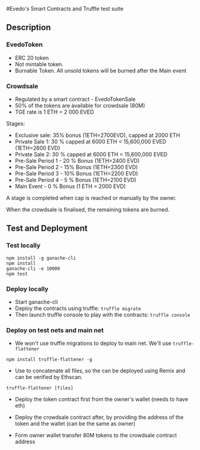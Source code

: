 #Evedo's Smart Contracts and Truffle test suite


## Description


### EvedoToken

* ERC 20 token 
* Not mintable token. 
* Burnable Token. All unsold tokens will be burned after the Main event

### Crowdsale

* Regulated by a smart contract - EvedoTokenSale
* 50% of the tokens are available for crowdsale (80M)
* TGE rate is 1 ETH = 2 000 EVED

Stages:

* Exclusive sale: 35% bonus (1ETH=2700EVD), capped at 2000 ETH
* Private Sale 1: 30 % capped at 6000 ETH = 15,600,000 EVED (1ETH=2600 EVD)
* Private Sale 2: 30 % capped at 6000 ETH = 15,600,000 EVED 
* Pre-Sale Period 1 - 20 % Bonus (1ETH=2400 EVD)
* Pre-Sale Period 2 - 15% Bonus  (1ETH=2300 EVD)
* Pre-Sale Period 3  - 10% Bonus (1ETH=2200 EVD)
* Pre-Sale Period 4 - 5 % Bonus (1ETH=2100 EVD)
* Main Event - 0 % Bonus (1 ETH = 2000 EVD)  

A stage is completed when cap is reached or manually by the owner.

When the crowdsale is finalised, the remaining tokens are burned.


## Test and Deployment

### Test locally

    npm install -g ganache-cli
    npm install
    ganache-cli -e 10000
    npm test
    
### Deploy locally

* Start ganache-cli
* Deploy the contracts using truffle: ```truffle migrate```
* Then launch truffle console to play with the contracts: ```truffle console```  

### Deploy on test nets and main net

* We won't use truffle migrations to deploy to main net. We'll use ```truffle-flattener```

```npm install truffle-flattener -g```

* Use to concatenate all files, so the can be deployed using Remix and can be verified by Ethscan.

```truffle-flattener [files]```

* Deploy the token contract first from the owner's wallet (needs to have eth)

* Deploy the crowdsale contract after, by providing the address of the token and the wallet (can be the same as owner)

* Form owner wallet transfer 80M tokens to the crowdsale contract address
